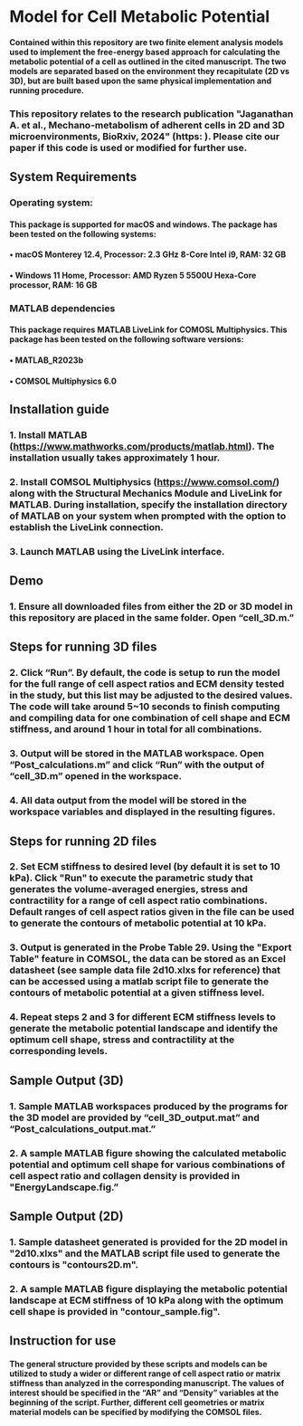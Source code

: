 # Model for Cell Metabolic Potential
#### Contained within this repository are two finite element analysis models used to implement the free-energy based approach for calculating the metabolic potential of a cell as outlined in the cited manuscript. The two models are separated based on the environment they recapitulate (2D vs 3D), but are built based upon the same physical implementation and running procedure.
### This repository relates to the research publication "Jaganathan A. et al., Mechano-metabolism of adherent cells in 2D and 3D microenvironments, BioRxiv, 2024" (https: ). Please cite our paper if this code is used or modified for further use.
## System Requirements
### Operating system:
#### This package is supported for macOS and windows. The package has been tested on the following systems:
#### •	macOS Monterey 12.4, Processor: 2.3 GHz 8-Core Intel i9, RAM: 32 GB
#### •	Windows 11 Home, Processor: AMD Ryzen 5 5500U Hexa-Core processor, RAM: 16 GB
### MATLAB dependencies
#### This package requires MATLAB LiveLink for COMOSL Multiphysics. This package has been tested on the following software versions:
#### •	MATLAB_R2023b
#### •	COMSOL Multiphysics 6.0
## Installation guide
### 1.	Install MATLAB (https://www.mathworks.com/products/matlab.html). The installation usually takes approximately 1 hour.
### 2.	Install COMSOL Multiphysics (https://www.comsol.com/) along with the Structural Mechanics Module and LiveLink for MATLAB. During installation, specify the installation directory of MATLAB on your system when prompted with the option to establish the LiveLink connection. 
### 3.	Launch MATLAB using the LiveLink interface.
## Demo
### 1.	Ensure all downloaded files from either the 2D or 3D model in this repository are placed in the same folder. Open “cell_3D.m.”
## Steps for running 3D files
### 2.	Click “Run”. By default, the code is setup to run the model for the full range of cell aspect ratios and ECM density tested in the study, but this list may be adjusted to the desired values. The code will take around 5~10 seconds to finish computing and compiling data for one combination of cell shape and ECM stiffness, and around 1 hour in total for all combinations.
### 3.	Output will be stored in the MATLAB workspace. Open “Post_calculations.m” and click “Run” with the output of “cell_3D.m” opened in the workspace. 
### 4.	All data output from the model will be stored in the workspace variables and displayed in the resulting figures. 
## Steps for running 2D files
### 2. Set ECM stiffness to desired level (by default it is set to 10 kPa). Click "Run" to execute the parametric study that generates the volume-averaged energies, stress and contractility for a range of cell aspect ratio combinations. Default ranges of cell aspect ratios given in the file can be used to generate the contours of metabolic potential at 10 kPa.
### 3. Output is generated in the Probe Table 29. Using the "Export Table" feature in COMSOL, the data can be stored as an Excel datasheet (see sample data file 2d10.xlxs for reference) that can be accessed using a matlab script file to generate the contours of metabolic potential at a given stiffness level.
### 4. Repeat steps 2 and 3 for different ECM stiffness levels to generate the metabolic potential landscape and identify the optimum cell shape, stress and contractility at the corresponding levels. 
## Sample Output (3D)
### 1.	Sample MATLAB workspaces produced by the programs for the 3D model are provided by “cell_3D_output.mat” and “Post_calculations_output.mat.”
### 2.	A sample MATLAB figure showing the calculated metabolic potential and optimum cell shape for various combinations of cell aspect ratio and collagen density is provided in "EnergyLandscape.fig.”
## Sample Output (2D)
### 1. Sample datasheet generated is provided for the 2D model in "2d10.xlxs" and the MATLAB script file used to generate the contours is "contours2D.m".
### 2. A sample MATLAB figure displaying the metabolic potential landscape at ECM stiffness of 10 kPa along with the optimum cell shape is provided in "contour_sample.fig".
## Instruction for use
#### The general structure provided by these scripts and models can be utilized to study a wider or different range of cell aspect ratio or matrix stiffness than analyzed in the corresponding manuscript. The values of interest should be specified in the “AR” and “Density” variables at the beginning of the script. Further, different cell geometries or matrix material models can be specified by modifying the COMSOL files. 
